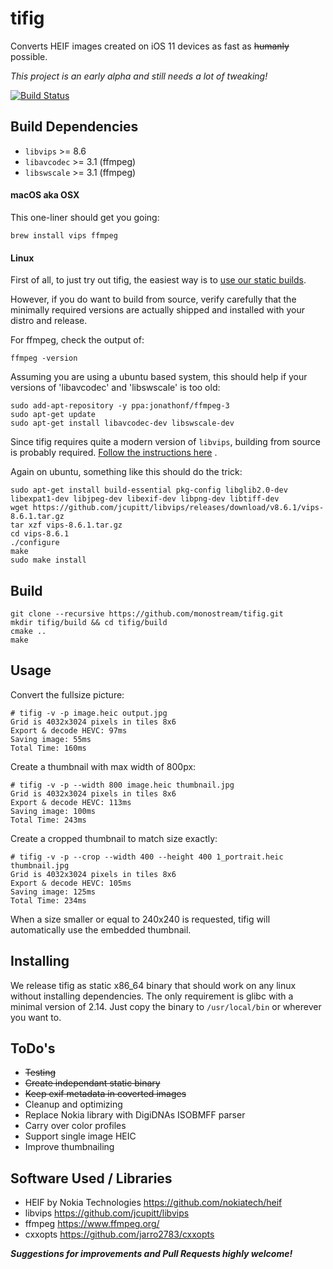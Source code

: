 # tifig

Converts HEIF images created on iOS 11 devices as fast as ~~humanly~~ possible.

*This project is an early alpha and still needs a lot of tweaking!*

[![Build Status](https://travis-ci.org/monostream/tifig.svg?branch=master)](https://travis-ci.org/monostream/tifig)


## Build Dependencies

 * `libvips` >= 8.6
 * `libavcodec` >= 3.1 (ffmpeg)
 * `libswscale` >= 3.1 (ffmpeg)

#### macOS aka OSX

This one-liner should get you going:

    brew install vips ffmpeg


#### Linux

First of all, to just try out tifig, the easiest way is to [use our static builds](https://github.com/monostream/tifig/releases).

However, if you do want to build from source, verify carefully that the minimally required versions are actually shipped and installed with your distro and release.

For ffmpeg, check the output of:

    ffmpeg -version

Assuming you are using a ubuntu based system, this should help if your versions of 'libavcodec' and 'libswscale' is too old:

    sudo add-apt-repository -y ppa:jonathonf/ffmpeg-3
    sudo apt-get update
    sudo apt-get install libavcodec-dev libswscale-dev

Since tifig requires quite a modern version of `libvips`, building from source is probably required. [Follow the instructions here](http://jcupitt.github.io/libvips/install.html#building-libvips-from-a-source-tarball) .

Again on ubuntu, something like this should do the trick:

    sudo apt-get install build-essential pkg-config libglib2.0-dev libexpat1-dev libjpeg-dev libexif-dev libpng-dev libtiff-dev
    wget https://github.com/jcupitt/libvips/releases/download/v8.6.1/vips-8.6.1.tar.gz
    tar xzf vips-8.6.1.tar.gz
    cd vips-8.6.1
    ./configure
    make
    sudo make install


## Build

    git clone --recursive https://github.com/monostream/tifig.git
    mkdir tifig/build && cd tifig/build
    cmake ..
    make


## Usage

Convert the fullsize picture:

    # tifig -v -p image.heic output.jpg
    Grid is 4032x3024 pixels in tiles 8x6
    Export & decode HEVC: 97ms
    Saving image: 55ms
    Total Time: 160ms

Create a thumbnail with max width of 800px:

    # tifig -v -p --width 800 image.heic thumbnail.jpg
    Grid is 4032x3024 pixels in tiles 8x6
    Export & decode HEVC: 113ms
    Saving image: 100ms
    Total Time: 243ms


Create a cropped thumbnail to match size exactly:

    # tifig -v -p --crop --width 400 --height 400 1_portrait.heic thumbnail.jpg
    Grid is 4032x3024 pixels in tiles 8x6
    Export & decode HEVC: 105ms
    Saving image: 125ms
    Total Time: 234ms

When a size smaller or equal to 240x240 is requested, tifig will automatically use the embedded thumbnail.


## Installing

We release tifig as static x86_64 binary that should work on any linux without installing dependencies. The only requirement is glibc with a minimal version of 2.14. Just copy the binary to `/usr/local/bin` or wherever you want to.


## ToDo's

  * ~~Testing~~ 
  * ~~Create independant static binary~~
  * ~~Keep exif metadata in coverted images~~
  * Cleanup and optimizing
  * Replace Nokia library with DigiDNAs ISOBMFF parser
  * Carry over color profiles
  * Support single image HEIC
  * Improve thumbnailing
  
## Software Used / Libraries

  * HEIF by Nokia Technologies https://github.com/nokiatech/heif
  * libvips https://github.com/jcupitt/libvips
  * ffmpeg https://www.ffmpeg.org/
  * cxxopts https://github.com/jarro2783/cxxopts
  
***Suggestions for improvements and Pull Requests highly welcome!***
 



  
